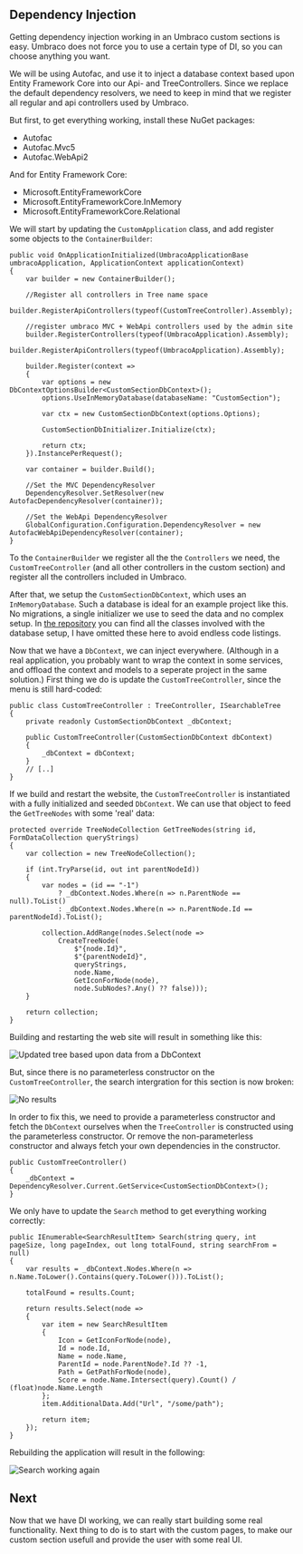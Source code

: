﻿## Dependency Injection

Getting dependency injection working in an Umbraco custom sections
is easy. Umbraco does not force you to use a certain type of DI, so
you can choose anything you want.

We will be using Autofac, and use it to inject a database context
based upon Entity Framework Core into our Api- and TreeControllers. 
Since we replace the default dependency resolvers, we need to keep in
mind that we register all regular and api controllers used by Umbraco.

But first, to get everything working, install these NuGet packages:

- Autofac
- Autofac.Mvc5
- Autofac.WebApi2

And for Entity Framework Core:

- Microsoft.EntityFrameworkCore
- Microsoft.EntityFrameworkCore.InMemory
- Microsoft.EntityFrameworkCore.Relational

We will start by updating the `CustomApplication` class, and add register
some objects to the `ContainerBuilder`:

``` Csharp
public void OnApplicationInitialized(UmbracoApplicationBase umbracoApplication, ApplicationContext applicationContext)
{
    var builder = new ContainerBuilder();
    
    //Register all controllers in Tree name space
    builder.RegisterApiControllers(typeof(CustomTreeController).Assembly);

    //register umbraco MVC + WebApi controllers used by the admin site
    builder.RegisterControllers(typeof(UmbracoApplication).Assembly);
    builder.RegisterApiControllers(typeof(UmbracoApplication).Assembly);

    builder.Register(context =>
    {
        var options = new DbContextOptionsBuilder<CustomSectionDbContext>();
        options.UseInMemoryDatabase(databaseName: "CustomSection");

        var ctx = new CustomSectionDbContext(options.Options);

        CustomSectionDbInitializer.Initialize(ctx);

        return ctx;
    }).InstancePerRequest();

    var container = builder.Build();

    //Set the MVC DependencyResolver
    DependencyResolver.SetResolver(new AutofacDependencyResolver(container));

    //Set the WebApi DependencyResolver
    GlobalConfiguration.Configuration.DependencyResolver = new AutofacWebApiDependencyResolver(container);
}
```

To the `ContainerBuilder` we register all the the `Controllers` we need, the
`CustomTreeController` (and all other controllers in the custom section) and
register all the controllers included in Umbraco. 

After that, we setup the `CustomSectionDbContext`, which uses an `InMemoryDatabase`.
Such a database is ideal for an example project like this. No migrations, a single initializer we use to
seed the data and no complex setup. In [the repository](https://github.com/ThomasBleijendaal/umbraco-custom-section/tree/master/CustomSection) 
you can find all the classes involved with the database setup, I have omitted these 
here to avoid endless code listings.

Now that we have a `DbContext`, we can inject everywhere. (Although in a real application,
you probably want to wrap the context in some services, and offload the context and
models to a seperate project in the same solution.) First thing we do is update the 
`CustomTreeController`, since the menu is still hard-coded:

``` Csharp
public class CustomTreeController : TreeController, ISearchableTree
{
    private readonly CustomSectionDbContext _dbContext;

    public CustomTreeController(CustomSectionDbContext dbContext)
    {
        _dbContext = dbContext;
    }
    // [..]
}
```

If we build and restart the website, the `CustomTreeController` is instantiated with a fully
initialized and seeded `DbContext`. We can use that object to feed the `GetTreeNodes` with
some 'real' data:

``` Csharp
protected override TreeNodeCollection GetTreeNodes(string id, FormDataCollection queryStrings)
{
    var collection = new TreeNodeCollection();

    if (int.TryParse(id, out int parentNodeId))
    {
        var nodes = (id == "-1")
            ? _dbContext.Nodes.Where(n => n.ParentNode == null).ToList()
            : _dbContext.Nodes.Where(n => n.ParentNode.Id == parentNodeId).ToList();

        collection.AddRange(nodes.Select(node =>
            CreateTreeNode(
                $"{node.Id}",
                $"{parentNodeId}",
                queryStrings,
                node.Name,
                GetIconForNode(node),
                node.SubNodes?.Any() ?? false)));
    }

    return collection;
}
```

Building and restarting the web site will result in something like this:

![Updated tree based upon data from a DbContext](images/di1.png)

But, since there is no parameterless constructor on the `CustomTreeController`, the
search intergration for this section is now broken:

![No results](images/di2.png)

In order to fix this, we need to provide a parameterless constructor and fetch the
`DbContext` ourselves when the `TreeController` is constructed using the parameterless
constructor. Or remove the non-parameterless constructor and always fetch your own
dependencies in the constructor.

``` Csharp
public CustomTreeController()
{
    _dbContext = DependencyResolver.Current.GetService<CustomSectionDbContext>();
}
```

We only have to update the `Search` method to get everything working correctly:

``` Csharp
public IEnumerable<SearchResultItem> Search(string query, int pageSize, long pageIndex, out long totalFound, string searchFrom = null)
{
    var results = _dbContext.Nodes.Where(n => n.Name.ToLower().Contains(query.ToLower())).ToList();

    totalFound = results.Count;

    return results.Select(node =>
    {
        var item = new SearchResultItem
        {
            Icon = GetIconForNode(node),
            Id = node.Id,
            Name = node.Name,
            ParentId = node.ParentNode?.Id ?? -1,
            Path = GetPathForNode(node),
            Score = node.Name.Intersect(query).Count() / (float)node.Name.Length
        };
        item.AdditionalData.Add("Url", "/some/path");

        return item;
    });
}
```

Rebuilding the application will result in the following:

![Search working again](images/di3.png)

## Next

Now that we have DI working, we can really start building some real functionality. Next thing to do
is to start with the custom pages, to make our custom section usefull and provide the user
with some real UI.